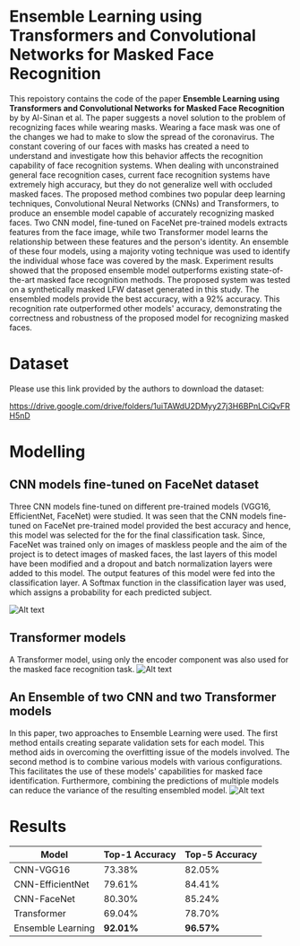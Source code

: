 # Ensemble Learning using Transformers and Convolutional Networks for Masked Face Recognition
This repoistory contains the code of the paper **Ensemble Learning using Transformers and Convolutional Networks for Masked Face Recognition** by by Al-Sinan et al.
The paper suggests a novel solution to the problem of recognizing faces while wearing masks. Wearing a face mask was one of the changes we had to make to slow the spread of the coronavirus. The constant covering of our faces with masks has created a need to understand and investigate how this behavior affects the recognition capability of face recognition systems. When dealing with unconstrained general face recognition cases, current face recognition systems have extremely high accuracy, but they do not generalize well with occluded masked faces. The proposed method combines two popular deep learning techniques, Convolutional Neural Networks (CNNs) and Transformers, to produce an ensemble model capable of accurately recognizing masked faces. Two CNN model, fine-tuned on FaceNet pre-trained models extracts features from the face image, while two Transformer model learns the relationship between these features and the person's identity. An ensemble of these four models, using a majority voting technique was used to identify the individual whose face was covered by the mask. Experiment results showed that the proposed ensemble model outperforms existing state-of-the-art masked face recognition methods. The proposed system was tested on a synthetically masked LFW dataset generated in this study. The ensembled models provide the best accuracy, with a 92% accuracy. This recognition rate outperformed other models' accuracy, demonstrating the correctness and robustness of the proposed model for recognizing masked faces.

# Dataset
Please use this link provided by the authors to download the dataset:

https://drive.google.com/drive/folders/1uiTAWdU2DMyy27j3H6BPnLCiQvFRH5nD

# Modelling

## CNN models fine-tuned on FaceNet dataset 
Three CNN models fine-tuned on different pre-trained models (VGG16, EfficientNet, FaceNet) were studied. It was seen that the CNN models fine-tuned on FaceNet pre-trained model provided the best accuracy and hence, this model was selected for the for the final classification task. Since, FaceNet was trained only on images of maskless people and the aim of the project is to detect images of masked faces, the last layers of this model have been modified and a dropout and batch normalization layers were added to this model. The output features of this model were fed into the classification layer. A Softmax function in the classification layer was used, which assigns a probability for each predicted subject.

![Alt text](cnn_models.png?raw=true)

## Transformer models 
A Transformer model, using only the encoder component was also used for the masked face recognition task.
![Alt text](transformer.png?raw=true)

## An Ensemble of two CNN and two Transformer models
In this paper, two approaches to Ensemble Learning were used. The first method entails creating separate validation sets for each model. This method aids in overcoming the overfitting issue of the models involved. The second method is to combine various models with various configurations. This facilitates the use of these models' capabilities for masked face identification. Furthermore, combining the predictions of multiple models can reduce the variance of the resulting ensembled model.
![Alt text](ensemble.png?raw=true)




# Results

| Model | Top-1 Accuracy | Top-5 Accuracy
| -- | -- | -- |
CNN-VGG16 | 73.38% | 82.05% |
CNN-EfficientNet | 79.61% | 84.41% |
CNN-FaceNet | 80.30% | 85.24% |
Transformer | 69.04% | 78.70% |
Ensemble Learning | **92.01%** | **96.57%** |

